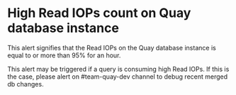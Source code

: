 # High Read IOPs count on Quay database instance

This alert signifies that the Read IOPs on the Quay database instance is equal to or more than 95% for an hour.

This alert may be triggered if a query is consuming high Read IOPs. If this is the case, please alert on #team-quay-dev channel to debug recent merged db changes.
